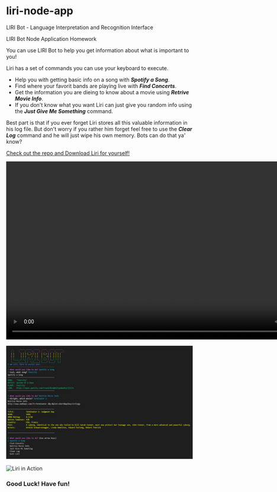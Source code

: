 # liri-node-app
LIRI Bot - Language Interpretation and Recognition Interface

LIRI Bot Node Application Homework 

You can use LIRI Bot to help you get information about what is important to you!

Liri has a set of commands you can use your keyboard to execute. 

* Help you with getting basic info on a song with ___Spotify a Song___.
* Find where your favorit bands are playing live with ___Find Concerts___.
* Get the information you are dieing to know about a movie using ___Retrive Movie Info___.
* If you don't know what you want Liri can just give you random info using the ___Just Give Me Something___ command. 

Best part is that if you ever forget Liri stores all this valuable information in his log file. But don't worry if you rather him forget feel free to use the ___Clear Log___ command and he will just wipe his own memory. Bots can do that ya' know?

[Check out the repo and Download Liri for yourself!](https://github.com/Jack87/liri-node-app)

<video width="854" height="480" controls>
  <source src="https://raw.githubusercontent.com/Jack87/liri-node-app/master/LIRI_in_Action_Video.webm" type="video/webm">
</video>

![screenshot](https://raw.githubusercontent.com/Jack87/liri-node-app/master/LIRI_in_Action_ScreenShot.PNG)

![Liri in Action](https://raw.githubusercontent.com/Jack87/liri-node-app/master/LIRI_in_Action_GIF.gif)

### Good Luck! Have fun!